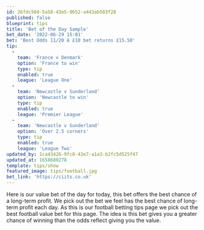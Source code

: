 ```yaml
---
id: 26fdc560-5a58-43e5-9652-a443ab503f20
published: false
blueprint: tips
title: 'Bet of the Day Sample'
bet_date: '2022-06-29 15:01'
bet: 'Best Odds 11/20 A £10 bet returns £15.50'
tip:
  -
    team: 'France v Denmark'
    option: 'France to win'
    type: tip
    enabled: true
    league: 'League One'
  -
    team: 'Newcastle v Sunderland'
    option: 'Newcastle to win'
    type: tip
    enabled: true
    league: 'Premier League'
  -
    team: 'Newcastle v Sunderland'
    option: 'Over 2.5 corners'
    type: tip
    enabled: true
    league: 'League Two'
updated_by: 1ca43426-9fc8-43e7-a1a3-b2fc5d525f47
updated_at: 1658680278
template: tips/show
featured_image: tips/football.jpg
bet_link: 'https://ciits.co.uk'
---
```

Here is our value bet of the day for today, this bet offers the best chance of a long-term profit. We pick out the bet we feel has the best chance of long-term profit each day. As this is our football betting tips page we pick out the best football value bet for this page. The idea is this bet gives you a greater chance of winning than the odds reflect giving you the value.